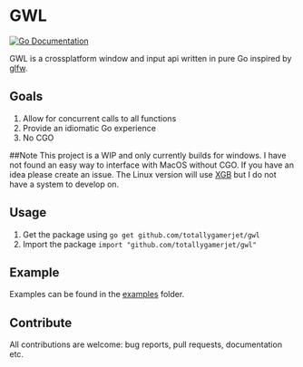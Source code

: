 GWL
======
[![Go Documentation](http://img.shields.io/badge/go-documentation-blue.svg?style=flat-square)][godocs]

[godocs]: http://godoc.org/github.com/totallygamerjet/gwl
GWL is a crossplatform window and input api written in pure Go  inspired by [glfw](https://github.com/glfw/glfw).

## Goals
1. Allow for concurrent calls to all functions
2. Provide an idiomatic Go experience
3. No CGO

##Note
This project is a WIP and only currently builds for windows. I have not found
an easy way to interface with MacOS without CGO. If you have an idea please
create an issue. The Linux version will use [XGB](https://github.com/BurntSushi/xgb)
but I do not have a system to develop on.

## Usage
1. Get the package using `go get github.com/totallygamerjet/gwl`
3. Import the package `import "github.com/totallygamerjet/gwl"`

## Example
Examples can be found in the [examples](https://github.com/TotallyGamerJet/gwl/tree/master/examples) folder.

## Contribute
All contributions are welcome: bug reports, pull requests, documentation etc.
